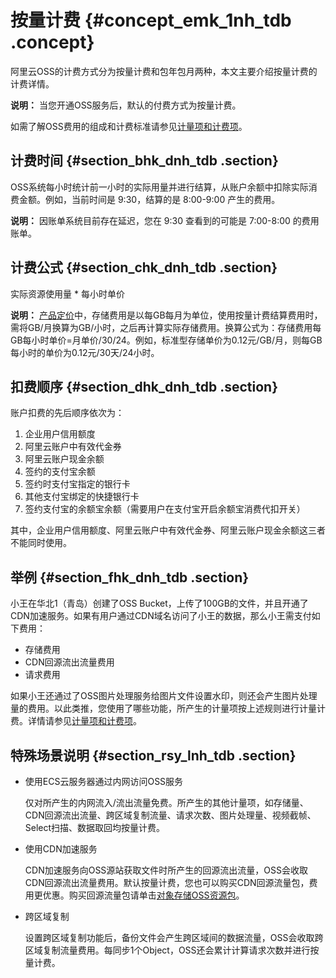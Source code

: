 # 按量计费 {#concept_emk_1nh_tdb .concept}

阿里云OSS的计费方式分为按量计费和包年包月两种，本文主要介绍按量计费的计费详情。

**说明：** 当您开通OSS服务后，默认的付费方式为按量计费。

如需了解OSS费用的组成和计费标准请参见[计量项和计费项](cn.zh-CN/计量计费/计量项和计费项.md#)。

## 计费时间 {#section_bhk_dnh_tdb .section}

OSS系统每小时统计前一小时的实际用量并进行结算，从账户余额中扣除实际消费金额。例如，当前时间是 9:30，结算的是 8:00-9:00 产生的费用。

**说明：** 因账单系统目前存在延迟，您在 9:30 查看到的可能是 7:00-8:00 的费用账单。

## 计费公式 {#section_chk_dnh_tdb .section}

实际资源使用量 \* 每小时单价

**说明：** [产品定价](https://www.aliyun.com/price/product?spm=5176.7933691.744462.price2.b7a36a56kldoxf#/oss/detail)中，存储费用是以每GB每月为单位，使用按量计费结算费用时，需将GB/月换算为GB/小时，之后再计算实际存储费用。换算公式为：存储费用每GB每小时单价=月单价/30/24。例如，标准型存储单价为0.12元/GB/月，则每GB每小时的单价为0.12元/30天/24小时。

## 扣费顺序 {#section_dhk_dnh_tdb .section}

账户扣费的先后顺序依次为：

1.  企业用户信用额度
2.  阿里云账户中有效代金券
3.  阿里云账户现金余额
4.  签约的支付宝余额
5.  签约时支付宝指定的银行卡
6.  其他支付宝绑定的快捷银行卡
7.  签约支付宝的余额宝余额（需要用户在支付宝开启余额宝消费代扣开关）

其中，企业用户信用额度、阿里云账户中有效代金券、阿里云账户现金余额这三者不能同时使用。

## 举例 {#section_fhk_dnh_tdb .section}

小王在华北1（青岛）创建了OSS Bucket，上传了100GB的文件，并且开通了CDN加速服务。如果有用户通过CDN域名访问了小王的数据，那么小王需支付如下费用：

-   存储费用
-   CDN回源流出流量费用
-   请求费用

如果小王还通过了OSS图片处理服务给图片文件设置水印，则还会产生图片处理量的费用。以此类推，您使用了哪些功能，所产生的计量项按上述规则进行计量计费。详情请参见[计量项和计费项](cn.zh-CN/计量计费/计量项和计费项.md#)。

## 特殊场景说明 {#section_rsy_lnh_tdb .section}

-   使用ECS云服务器通过内网访问OSS服务

    仅对所产生的内网流入/流出流量免费。所产生的其他计量项，如存储量、CDN回源流出流量、跨区域复制流量、请求次数、图片处理量、视频截帧、Select扫描、数据取回均按量计费。

-   使用CDN加速服务

    CDN加速服务向OSS源站获取文件时所产生的回源流出流量，OSS会收取CDN回源流出流量费用。默认按量计费，您也可以购买CDN回源流量包，费用更优惠。购买回源流量包请单击[对象存储OSS资源包](https://common-buy.aliyun.com/?commodityCode=ossbag#/buy)。

-   跨区域复制

    设置跨区域复制功能后，备份文件会产生跨区域间的数据流量，OSS会收取跨区域复制流量费用。每同步1个Object，OSS还会累计计算请求次数并进行按量计费。


